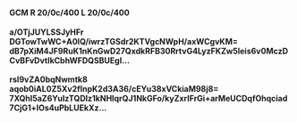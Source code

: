 #### GCM R 20/0c/400 L 20/0c/400
**a/OTjJUYLSSJyHFr**<br/>**DGTowTwWC+A0lQ/iwrzTGSdr2KTVgcNWpH/axWCgvKM=**<br/>**dB7pXiM4JF9RuK1nKnGwD27QxdkRFB30RrtvG4LyzFKZw5leis6v0MczDCvBFvDvtIkCbhWFDQSBUEgI...**<br/><br/>
**rsI9vZA0bqNwmtk8**<br/>**aqob0iAL0Z5Xv2fInpK2d3A36/cEYu38xVCkiaM98j8=**<br/>**7XQhI5aZ6YuIzTQDlz1kNHIqrQJ1NkGFo/kyZxrIFrGi+arMeUCDqfOhqciad7CjG1+lOs4uPbLUEkXz...**